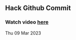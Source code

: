 
 ## Hack Github Commit 
 ### Watch video <a href="https://www.youtube.com">here</a> 
 Thu 09 Mar 2023 
